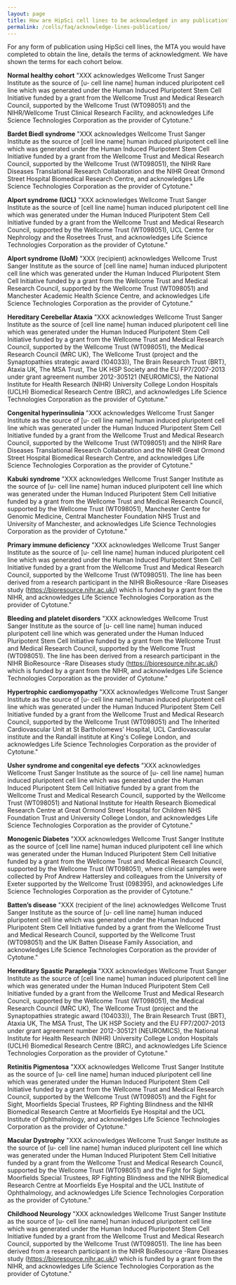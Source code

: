 ```yaml
---
layout: page
title: How are HipSci cell lines to be acknowledged in any publication?
permalink: /cells/faq/acknowledge-lines-publication/
---
```


For any form of publication using HipSci cell lines, the MTA you would have completed to obtain the line, details the terms of acknowledgment. We have shown the terms for each cohort below.

**Normal healthy cohort** "XXX acknowledges Wellcome Trust Sanger Institute as the source of [u- cell line name] human induced pluripotent cell line which was generated under the Human Induced Pluripotent Stem Cell Initiative funded by a grant from the Wellcome Trust and Medical Research Council, supported by the Wellcome Trust (WT098051) and the NIHR/Wellcome Trust Clinical Research Facility, and acknowledges Life Science Technologies Corporation as the provider of Cytotune."

**Bardet Biedl syndrome** "XXX acknowledges Wellcome Trust Sanger Institute as the source of [cell line name] human induced pluripotent cell line which was generated under the Human Induced Pluripotent Stem Cell Initiative funded by a grant from the Wellcome Trust and Medical Research Council, supported by the Wellcome Trust  (WT098051), the NIHR Rare Diseases Translational Research Collaboration and the NIHR Great Ormond Street Hospital Biomedical Research Centre, and acknowledges Life Science Technologies Corporation as the provider of Cytotune."

**Alport syndrome (UCL)** "XXX acknowledges Wellcome Trust Sanger Institute as the source of [cell line name] human induced pluripotent cell line which was generated under the Human Induced Pluripotent Stem Cell Initiative funded by a grant from the Wellcome Trust and Medical Research Council, supported by the Wellcome Trust (WT098051), UCL Centre for Nephrology and the Rosetrees Trust, and acknowledges Life Science Technologies Corporation as the provider of Cytotune."

**Alport syndrome (UoM)** "XXX (recipient) acknowledges Wellcome Trust Sanger Institute as the source of [cell line name] human induced pluripotent cell line which was generated under the Human Induced Pluripotent Stem Cell Initiative funded by a grant from the Wellcome Trust and Medical Research Council, supported by the Wellcome Trust (WT098051) and Manchester Academic Health Science Centre, and acknowledges Life Science Technologies Corporation as the provider of Cytotune."

**Hereditary Cerebellar Ataxia** "XXX acknowledges Wellcome Trust Sanger Institute as the source of [cell line name] human induced pluripotent cell line which was generated under the Human Induced Pluripotent Stem Cell Initiative funded by a grant from the Wellcome Trust and Medical Research Council, supported by the Wellcome Trust (WT098051), the Medical Research Council (MRC UK), The Wellcome Trust (project and the Synaptopathies strategic award (104033)), The Brain Research Trust (BRT), Ataxia UK, The MSA Trust, The UK HSP Society and the EU FP7/2007-2013 under grant agreement number 2012-305121 (NEUROMICS), the National Institute for Health Research (NIHR) University College London Hospitals (UCLH) Biomedical Research Centre (BRC), and acknowledges Life Science Technologies Corporation as the provider of Cytotune."

**Congenital hyperinsulinia** "XXX acknowledges Wellcome Trust Sanger Institute as the source of [u- cell line name] human induced pluripotent cell line which was generated under the Human Induced Pluripotent Stem Cell Initiative funded by a grant from the Wellcome Trust and Medical Research Council, supported by the Wellcome Trust (WT098051) and the NIHR Rare Diseases Translational Research Collaboration and the NIHR Great Ormond Street Hospital Biomedical Research Centre, and acknowledges Life Science Technologies Corporation as the provider of Cytotune."

**Kabuki syndrome** "XXX acknowledges Wellcome Trust Sanger Institute as the source of [u- cell line name] human induced pluripotent cell line which was generated under the Human Induced Pluripotent Stem Cell Initiative funded by a grant from the Wellcome Trust and Medical Research Council, supported by the Wellcome Trust (WT098051), Manchester Centre for Genomic Medicine, Central Manchester Foundation NHS Trust and University of Manchester, and acknowledges Life Science Technologies Corporation as the provider of Cytotune."

**Primary immune deficiency** "XXX acknowledges Wellcome Trust Sanger Institute as the source of [u- cell line name] human induced pluripotent cell line which was generated under the Human Induced Pluripotent Stem Cell Initiative funded by a grant from the Wellcome Trust and Medical Research Council, supported by the Wellcome Trust (WT098051). The line has been derived from a research participant in the NIHR BioResource -Rare Diseases study (https://bioresource.nihr.ac.uk/) which is funded by a grant from the NIHR, and acknowledges Life Science Technologies Corporation as the provider of Cytotune."

**Bleeding and platelet disorders** "XXX acknowledges Wellcome Trust Sanger Institute as the source of [u- cell line name] human induced pluripotent cell line which was generated under the Human Induced Pluripotent Stem Cell Initiative funded by a grant from the Wellcome Trust and Medical Research Council, supported by the Wellcome Trust (WT098051). The line has been derived from a research participant in the NIHR BioResource -Rare Diseases study (https://bioresource.nihr.ac.uk/) which is funded by a grant from the NIHR, and acknowledges Life Science Technologies Corporation as the provider of Cytotune."

**Hypertrophic cardiomyopathy** "XXX acknowledges Wellcome Trust Sanger Institute as the source of [u- cell line name] human induced pluripotent cell line which was generated under the Human Induced Pluripotent Stem Cell Initiative funded by a grant from the Wellcome Trust and Medical Research Council, supported by the Wellcome Trust (WT098051) and The Inherited Cardiovascular Unit at St Bartholomews' Hospital, UCL Cardiovascular institute and the Randall institute at King's College London, and acknowledges Life Science Technologies Corporation as the provider of Cytotune."

**Usher syndrome and congenital eye defects** "XXX acknowledges Wellcome Trust Sanger Institute as the source of [u- cell line name] human induced pluripotent cell line which was generated under the Human Induced Pluripotent Stem Cell Initiative funded by a grant from the Wellcome Trust and Medical Research Council, supported by the Wellcome Trust (WT098051) and National Institute for Health Research Biomedical Research Centre at Great Ormond Street Hospital for Children NHS Foundation Trust and University College London, and acknowledges Life Science Technologies Corporation as the provider of Cytotune."

**Monogenic Diabetes** "XXX acknowledges Wellcome Trust Sanger Institute as the source of [cell line name] human induced pluripotent cell line which was generated under the Human Induced Pluripotent Stem Cell Initiative funded by a grant from the Wellcome Trust and Medical Research Council, supported by the Wellcome Trust (WT098051), where clinical samples were collected by Prof Andrew Hattersley and colleagues from the University of Exeter supported by the Wellcome Trust (098395), and acknowledges Life Science Technologies Corporation as the provider of Cytotune."

**Batten’s disease** "XXX (recipient of the line) acknowledges Wellcome Trust Sanger Institute as the source of [u- cell line name] human induced pluripotent cell line which was generated under the Human Induced Pluripotent Stem Cell Initiative funded by a grant from the Wellcome Trust and Medical Research Council, supported by the Wellcome Trust (WT098051) and the UK Batten Disease Family Association, and acknowledges Life Science Technologies Corporation as the provider of Cytotune."

**Hereditary Spastic Paraplegia** "XXX acknowledges Wellcome Trust Sanger Institute as the source of [cell line name] human induced pluripotent cell line which was generated under the Human Induced Pluripotent Stem Cell Initiative funded by a grant from the Wellcome Trust and Medical Research Council, supported by the Wellcome Trust (WT098051), the Medical Research Council (MRC UK), The Wellcome Trust (project and the Synaptopathies strategic award (104033)), The Brain Research Trust (BRT), Ataxia UK, The MSA Trust, The UK HSP Society and the EU FP7/2007-2013 under grant agreement number 2012-305121 (NEUROMICS), the National Institute for Health Research (NIHR) University College London Hospitals (UCLH) Biomedical Research Centre (BRC), and acknowledges Life Science Technologies Corporation as the provider of Cytotune."

**Retinitis Pigmentosa** "XXX acknowledges Wellcome Trust Sanger Institute as the source of [u- cell line name] human induced pluripotent cell line which was generated under the Human Induced Pluripotent Stem Cell Initiative funded by a grant from the Wellcome Trust and Medical Research Council, supported by the Wellcome Trust (WT098051) and the Fight for Sight, Moorfields Special Trustees, RP Fighting Blindness and the NIHR Biomedical Research Centre at Moorfields Eye Hospital and the UCL Institute of Ophthalmology, and acknowledges Life Science Technologies Corporation as the provider of Cytotune."

**Macular Dystrophy** "XXX acknowledges Wellcome Trust Sanger Institute as the source of [u- cell line name] human induced pluripotent cell line which was generated under the Human Induced Pluripotent Stem Cell Initiative funded by a grant from the Wellcome Trust and Medical Research Council, supported by the Wellcome Trust (WT098051) and the Fight for Sight, Moorfields Special Trustees, RP Fighting Blindness and the NIHR Biomedical Research Centre at Moorfields Eye Hospital and the UCL Institute of Ophthalmology, and acknowledges Life Science Technologies Corporation as the provider of Cytotune."

**Childhood Neurology** "XXX acknowledges Wellcome Trust Sanger Institute as the source of [u- cell line name] human induced pluripotent cell line which was generated under the Human Induced Pluripotent Stem Cell Initiative funded by a grant from the Wellcome Trust and Medical Research Council, supported by the Wellcome Trust (WT098051). The line has been derived from a research participant in the NIHR BioResource -Rare Diseases study (https://bioresource.nihr.ac.uk/) which is funded by a grant from the NIHR, and acknowledges Life Science Technologies Corporation as the provider of Cytotune."
